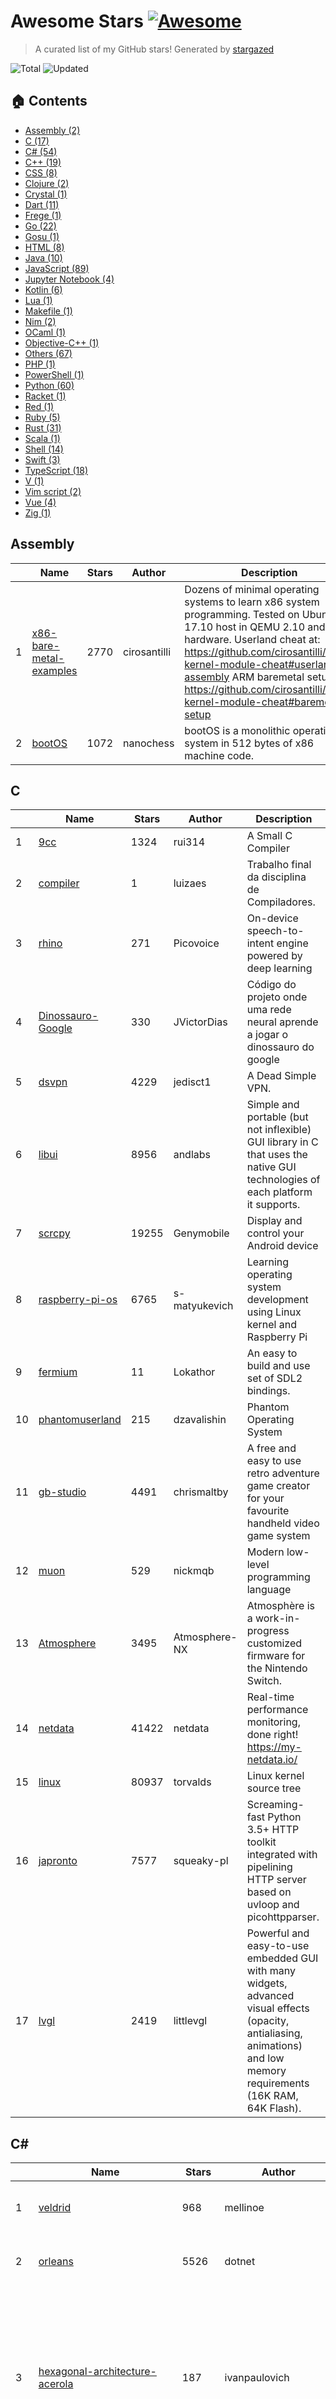 # Awesome Stars [![Awesome](https://cdn.rawgit.com/sindresorhus/awesome/d7305f38d29fed78fa85652e3a63e154dd8e8829/media/badge.svg)](https://github.com/sindresorhus/awesome)

> A curated list of my GitHub stars! Generated by [stargazed](https://github.com/abhijithvijayan/stargazed)

![Total](https://img.shields.io/badge/Total-472-green.svg)
![Updated](https://img.shields.io/badge/Updated-2--9--2019-blue.svg)

## 🏠 Contents
- [Assembly (2)](#assembly)
- [C (17)](#c)
- [C# (54)](#c-1)
- [C++ (19)](#c-2)
- [CSS (8)](#css)
- [Clojure (2)](#clojure)
- [Crystal (1)](#crystal)
- [Dart (11)](#dart)
- [Frege (1)](#frege)
- [Go (22)](#go)
- [Gosu (1)](#gosu)
- [HTML (8)](#html)
- [Java (10)](#java)
- [JavaScript (89)](#javascript)
- [Jupyter&nbsp;Notebook (4)](#jupyter-notebook)
- [Kotlin (6)](#kotlin)
- [Lua (1)](#lua)
- [Makefile (1)](#makefile)
- [Nim (2)](#nim)
- [OCaml (1)](#ocaml)
- [Objective-C++ (1)](#objective-c)
- [Others (67)](#others)
- [PHP (1)](#php)
- [PowerShell (1)](#powershell)
- [Python (60)](#python)
- [Racket (1)](#racket)
- [Red (1)](#red)
- [Ruby (5)](#ruby)
- [Rust (31)](#rust)
- [Scala (1)](#scala)
- [Shell (14)](#shell)
- [Swift (3)](#swift)
- [TypeScript (18)](#typescript)
- [V (1)](#v)
- [Vim&nbsp;script (2)](#vim-script)
- [Vue (4)](#vue)
- [Zig (1)](#zig)

## Assembly
|  | Name 	|  Stars 	| Author  	|  Description 	|
|---	|---	|---	|---	|---	|
| 1 |  [x86-bare-metal-examples](https://github.com/cirosantilli/x86-bare-metal-examples) | 2770 | cirosantilli | Dozens of minimal operating systems to learn x86 system programming. Tested on Ubuntu 17.10 host in QEMU 2.10 and real hardware. Userland cheat at: https://github.com/cirosantilli/linux-kernel-module-cheat#userland-assembly ARM baremetal setup at: https://github.com/cirosantilli/linux-kernel-module-cheat#baremetal-setup |
| 2 |  [bootOS](https://github.com/nanochess/bootOS) | 1072 | nanochess | bootOS is a monolithic operating system in 512 bytes of x86 machine code. |

## C
|  | Name 	|  Stars 	| Author  	|  Description 	|
|---	|---	|---	|---	|---	|
| 1 |  [9cc](https://github.com/rui314/9cc) | 1324 | rui314 | A Small C Compiler |
| 2 |  [compiler](https://github.com/luizaes/compiler) | 1 | luizaes | Trabalho final da disciplina de Compiladores. |
| 3 |  [rhino](https://github.com/Picovoice/rhino) | 271 | Picovoice | On-device speech-to-intent engine powered by deep learning |
| 4 |  [Dinossauro-Google](https://github.com/JVictorDias/Dinossauro-Google) | 330 | JVictorDias | Código do projeto onde uma rede neural aprende a jogar o dinossauro do google |
| 5 |  [dsvpn](https://github.com/jedisct1/dsvpn) | 4229 | jedisct1 | A Dead Simple VPN. |
| 6 |  [libui](https://github.com/andlabs/libui) | 8956 | andlabs | Simple and portable (but not inflexible) GUI library in C that uses the native GUI technologies of each platform it supports. |
| 7 |  [scrcpy](https://github.com/Genymobile/scrcpy) | 19255 | Genymobile | Display and control your Android device |
| 8 |  [raspberry-pi-os](https://github.com/s-matyukevich/raspberry-pi-os) | 6765 | s-matyukevich | Learning operating system development using Linux kernel and Raspberry Pi |
| 9 |  [fermium](https://github.com/Lokathor/fermium) | 11 | Lokathor | An easy to build and use set of SDL2 bindings. |
| 10 |  [phantomuserland](https://github.com/dzavalishin/phantomuserland) | 215 | dzavalishin | Phantom Operating System |
| 11 |  [gb-studio](https://github.com/chrismaltby/gb-studio) | 4491 | chrismaltby | A free and easy to use retro adventure game creator for your favourite handheld video game system |
| 12 |  [muon](https://github.com/nickmqb/muon) | 529 | nickmqb | Modern low-level programming language |
| 13 |  [Atmosphere](https://github.com/Atmosphere-NX/Atmosphere) | 3495 | Atmosphere-NX | Atmosphère is a work-in-progress customized firmware for the Nintendo Switch. |
| 14 |  [netdata](https://github.com/netdata/netdata) | 41422 | netdata | Real-time performance monitoring, done right! https://my-netdata.io/ |
| 15 |  [linux](https://github.com/torvalds/linux) | 80937 | torvalds | Linux kernel source tree |
| 16 |  [japronto](https://github.com/squeaky-pl/japronto) | 7577 | squeaky-pl | Screaming-fast Python 3.5+ HTTP toolkit integrated with pipelining HTTP server based on uvloop and picohttpparser. |
| 17 |  [lvgl](https://github.com/littlevgl/lvgl) | 2419 | littlevgl | Powerful and easy-to-use embedded GUI with many widgets, advanced visual effects (opacity, antialiasing, animations) and low memory requirements (16K RAM, 64K Flash). |

## C#
|  | Name 	|  Stars 	| Author  	|  Description 	|
|---	|---	|---	|---	|---	|
| 1 |  [veldrid](https://github.com/mellinoe/veldrid) | 968 | mellinoe | A low-level, portable graphics library for .NET. |
| 2 |  [orleans](https://github.com/dotnet/orleans) | 5526 | dotnet | Orleans - Distributed Virtual Actor Model |
| 3 |  [hexagonal-architecture-acerola](https://github.com/ivanpaulovich/hexagonal-architecture-acerola) | 187 | ivanpaulovich | An Hexagonal Architecture service template with DDD, CQRS, TDD and SOLID using .NET Core 2.0. All small features are testable and could be mocked. Adapters could be mocked or exchanged. |
| 4 |  [event-sourcing-jambo](https://github.com/ivanpaulovich/event-sourcing-jambo) | 130 | ivanpaulovich | An Hexagonal Architecture with DDD + Aggregates + Event Sourcing using .NET Core, Kafka e MongoDB (Blog Engine) |
| 5 |  [Mimic](https://github.com/molenzwiebel/Mimic) | 212 | molenzwiebel | 📡 League from the safety of your toilet. |
| 6 |  [Netch](https://github.com/NetchX/Netch) | 1438 | NetchX | Game accelerator. Support Socks5, Shadowsocks, ShadowsocksR, V2Ray protocol. UDP NAT FullCone |
| 7 |  [JSIL](https://github.com/sq/JSIL) | 1592 | sq | CIL to Javascript Compiler |
| 8 |  [querybuilder](https://github.com/sqlkata/querybuilder) | 1105 | sqlkata | SQL query builder, written in c#, helps you build complex queries easily, supports SqlServer, MySql, PostgreSql, Oracle, Sqlite and Firebird |
| 9 |  [Chloe](https://github.com/shuxinqin/Chloe) | 1031 | shuxinqin | A lightweight and high-performance Object/Relational Mapping(ORM) library for .NET  --C# |
| 10 |  [YoutubeExplode](https://github.com/Tyrrrz/YoutubeExplode) | 764 | Tyrrrz | The ultimate dirty YouTube library |
| 11 |  [FastExpressionCompiler](https://github.com/dadhi/FastExpressionCompiler) | 404 | dadhi | Fast ExpressionTree compiler to delegate |
| 12 |  [Enums.NET](https://github.com/TylerBrinkley/Enums.NET) | 867 | TylerBrinkley | Enums.NET is a high-performance type-safe .NET enum utility library |
| 13 |  [Dapper.GraphQL](https://github.com/landmarkhw/Dapper.GraphQL) | 176 | landmarkhw | A .NET Core library designed to integrate the Dapper and graphql-dotnet projects with ease-of-use in mind and performance as the primary concern. |
| 14 |  [Playnite](https://github.com/JosefNemec/Playnite) | 1948 | JosefNemec | Open source video game library manager with support for 3rd party libraries like Steam, GOG, Origin, Battle.net and Uplay. Including game emulation support, providing one unified interface for your games. |
| 15 |  [uno](https://github.com/unoplatform/uno) | 1412 | unoplatform | Build Mobile, Desktop and WebAssembly apps with C# and XAML. Today. Open source and professionally supported. |
| 16 |  [roslyn](https://github.com/dotnet/roslyn) | 11941 | dotnet | The Roslyn .NET compiler provides C# and Visual Basic languages with rich code analysis APIs. |
| 17 |  [coreclr](https://github.com/dotnet/coreclr) | 12088 | dotnet | CoreCLR is the runtime for .NET Core. It includes the garbage collector, JIT compiler, primitive data types and low-level classes. |
| 18 |  [osu](https://github.com/ppy/osu) | 3628 | ppy | rhythm is just a *click* away! |
| 19 |  [IdentityServer4](https://github.com/IdentityServer/IdentityServer4) | 5160 | IdentityServer | OpenID Connect and OAuth 2.0 Framework for ASP.NET Core |
| 20 |  [Lean](https://github.com/QuantConnect/Lean) | 2803 | QuantConnect | Lean Algorithmic Trading Engine by QuantConnect (C#, Python, F#) |
| 21 |  [workflow-core](https://github.com/danielgerlag/workflow-core) | 1492 | danielgerlag | Lightweight workflow engine for .NET Standard |
| 22 |  [SteamAchievementManager](https://github.com/gibbed/SteamAchievementManager) | 1180 | gibbed | A manager for game achievements in Steam. |
| 23 |  [react-native-fs](https://github.com/itinance/react-native-fs) | 3206 | itinance | Native filesystem access for react-native |
| 24 |  [microservices-demo](https://github.com/GoogleCloudPlatform/microservices-demo) | 5963 | GoogleCloudPlatform | Sample cloud-native application with 10 microservices showcasing Kubernetes, Istio, gRPC and OpenCensus. |
| 25 |  [RawPrint](https://github.com/frogmorecs/RawPrint) | 86 | frogmorecs | Send files directly to a Windows printer bypassing the printer driver. |
| 26 |  [Eto](https://github.com/picoe/Eto) | 2281 | picoe | Cross platform GUI framework for desktop and mobile applications in .NET |
| 27 |  [grpc-dotnet](https://github.com/grpc/grpc-dotnet) | 1325 | grpc | gRPC for .NET |
| 28 |  [linq2db](https://github.com/linq2db/linq2db) | 1404 | linq2db | Linq to database provider. |
| 29 |  [SharpBgfx](https://github.com/MikePopoloski/SharpBgfx) | 132 | MikePopoloski | C# bindings for the bgfx graphics library |
| 30 |  [todo](https://github.com/ivanpaulovich/todo) | 76 | ivanpaulovich | :white_check_mark: Commad-Line Task management with storage on your GitHub :fire: |
| 31 |  [clean-architecture-manga](https://github.com/ivanpaulovich/clean-architecture-manga) | 613 | ivanpaulovich | Clean Architecture sample with .NET Core 3.0 and C# 8. Use cases as central organising structure, completely testable, decoupled from frameworks |
| 32 |  [ArchiSteamFarm](https://github.com/JustArchiNET/ArchiSteamFarm) | 4451 | JustArchiNET | C# application with primary purpose of idling Steam cards from multiple accounts simultaneously. |
| 33 |  [OptiKey](https://github.com/OptiKey/OptiKey) | 3674 | OptiKey | OptiKey - Full computer control and speech with your eyes |
| 34 |  [C-Sharp](https://github.com/TheAlgorithms/C-Sharp) | 902 | TheAlgorithms | All algorithms implemented in C#. |
| 35 |  [Chromely](https://github.com/chromelyapps/Chromely) | 1665 | chromelyapps | Build HTML Desktop Apps on .NET/.NET Core using native GUI, HTML5, JavaScript, CSS |
| 36 |  [dotnet-new-caju](https://github.com/ivanpaulovich/dotnet-new-caju) | 163 | ivanpaulovich | Learn Clean Architecture with .NET Core 3.0 :fire: |
| 37 |  [clean-code-dotnet](https://github.com/thangchung/clean-code-dotnet) | 1333 | thangchung | :bathtub:  Clean Code concepts and tools adapted for .NET |
| 38 |  [bepuphysics2](https://github.com/bepu/bepuphysics2) | 471 | bepu | Pure C# 3D real time physics simulation library, now with a higher version number. |
| 39 |  [Avalonia](https://github.com/AvaloniaUI/Avalonia) | 7259 | AvaloniaUI | A multi-platform .NET UI framework |
| 40 |  [aspnetboilerplate](https://github.com/aspnetboilerplate/aspnetboilerplate) | 7424 | aspnetboilerplate | ASP.NET Boilerplate - Web Application Framework |
| 41 |  [machinelearning](https://github.com/dotnet/machinelearning) | 6452 | dotnet | ML.NET is an open source and cross-platform machine learning framework for .NET. |
| 42 |  [AspNetCore](https://github.com/aspnet/AspNetCore) | 13952 | aspnet | ASP.NET Core is a cross-platform .NET framework for building modern cloud-based web applications on Windows, Mac, or Linux. |
| 43 |  [MaterialDesignInXamlToolkit](https://github.com/MaterialDesignInXAML/MaterialDesignInXamlToolkit) | 7280 | MaterialDesignInXAML | Google's Material Design in XAML & WPF, for C# & VB.Net. |
| 44 |  [QuickLook](https://github.com/QL-Win/QuickLook) | 4124 | QL-Win | Bring macOS “Quick Look” feature to Windows |
| 45 |  [Dapper](https://github.com/StackExchange/Dapper) | 11384 | StackExchange | Dapper - a simple object mapper for .Net |
| 46 |  [eShopOnContainers](https://github.com/dotnet-architecture/eShopOnContainers) | 11343 | dotnet-architecture | Easy to get started sample reference microservice and container based application. Cross-platform on Linux and Windows Docker Containers, powered by .NET Core 2.2, Docker engine and optionally Azure, Kubernetes or Service Fabric. Supports Visual Studio, VS for Mac and CLI based environments with Docker CLI, dotnet CLI, VS Code or any other code editor. |
| 47 |  [Reddnet](https://github.com/moritz-mm/Reddnet) | 55 | moritz-mm | A mini Reddit written in Asp.Net Core |
| 48 |  [EvilClippy](https://github.com/outflanknl/EvilClippy) | 610 | outflanknl | A cross-platform assistant for creating malicious MS Office documents. Can hide VBA macros, stomp VBA code (via P-Code) and confuse macro analysis tools. Runs on Linux, OSX and Windows. |
| 49 |  [coolstore-microservices](https://github.com/vietnam-devs/coolstore-microservices) | 1030 | vietnam-devs | A Kubernetes-based microservices application on service mesh |
| 50 |  [strans](https://github.com/Inventitech/strans) | 515 | Inventitech | Performs string manipulation tasks by learning from the provided example(s), instead of having to program them out explicitly. |
| 51 |  [FluentTerminal](https://github.com/felixse/FluentTerminal) | 5081 | felixse | A Terminal Emulator based on UWP and web technologies. |
| 52 |  [csharp-design-patterns-for-humans](https://github.com/anupavanm/csharp-design-patterns-for-humans) | 550 | anupavanm | Design Patterns for Humans™ - An ultra-simplified explanation - C# Examples |
| 53 |  [Electron.NET](https://github.com/ElectronNET/Electron.NET) | 3739 | ElectronNET | Build cross platform desktop apps with ASP.NET Core. |
| 54 |  [awesome-dotnet-core](https://github.com/thangchung/awesome-dotnet-core) | 10092 | thangchung | :honeybee: A collection of awesome .NET core libraries, tools, frameworks and software |

## C++
|  | Name 	|  Stars 	| Author  	|  Description 	|
|---	|---	|---	|---	|---	|
| 1 |  [Osiris](https://github.com/danielkrupinski/Osiris) | 358 | danielkrupinski | Free open-source training software / cheat for Counter-Strike: Global Offensive, written in modern C++. GUI powered by imgui. |
| 2 |  [d9vk](https://github.com/Joshua-Ashton/d9vk) | 706 | Joshua-Ashton | A d3d9 to vk layer based off DXVK's codebase. |
| 3 |  [dxvk](https://github.com/doitsujin/dxvk) | 4115 | doitsujin | Vulkan-based D3D11 and D3D10 implementation for Linux / Wine |
| 4 |  [grpc-web](https://github.com/grpc/grpc-web) | 3288 | grpc | gRPC for Web Clients |
| 5 |  [nodegui](https://github.com/nodegui/nodegui) | 3081 | nodegui | A library for building cross-platform native desktop applications with JavaScript and CSS like styling 🚀.  For React NodeGUI, visit: https://github.com/nodegui/react-nodegui ⚛️ |
| 6 |  [PacVim](https://github.com/jmoon018/PacVim) | 2362 | jmoon018 |  |
| 7 |  [react-native-windows](https://github.com/microsoft/react-native-windows) | 9957 | microsoft | A framework for building native Windows apps with React. |
| 8 |  [3d-game-shaders-for-beginners](https://github.com/lettier/3d-game-shaders-for-beginners) | 5063 | lettier | 🎮 A step-by-step guide on how to implement SSAO, depth of field, lighting, normal mapping, and more for your 3D game. |
| 9 |  [electron](https://github.com/electron/electron) | 77307 | electron | :electron: Build cross-platform desktop apps with JavaScript, HTML, and CSS |
| 10 |  [bgfx](https://github.com/bkaradzic/bgfx) | 6762 | bkaradzic | Cross-platform, graphics API agnostic, &#34;Bring Your Own Engine/Framework&#34; style rendering library. |
| 11 |  [terminal](https://github.com/microsoft/terminal) | 52656 | microsoft | The new Windows Terminal, and the original Windows console host -- all in the same place! |
| 12 |  [devilution](https://github.com/diasurgical/devilution) | 7540 | diasurgical | Diablo devolved - magic behind the 1996 computer game |
| 13 |  [imgui](https://github.com/ocornut/imgui) | 16986 | ocornut | Dear ImGui: Bloat-free Immediate Mode Graphical User interface for C++ with minimal dependencies |
| 14 |  [uWebSockets.js](https://github.com/uNetworking/uWebSockets.js) | 2210 | uNetworking | μWebSockets for TypeScript & JavaScript backends |
| 15 |  [godot](https://github.com/godotengine/godot) | 24718 | godotengine | Godot Engine – Multi-platform 2D and 3D game engine |
| 16 |  [nw.js](https://github.com/nwjs/nw.js) | 35884 | nwjs | Call all Node.js modules directly from DOM/WebWorker and enable a new way of writing applications with all Web technologies. |
| 17 |  [tinyrenderer](https://github.com/ssloy/tinyrenderer) | 7447 | ssloy | A brief computer graphics / rendering course |
| 18 |  [tinyraycaster](https://github.com/ssloy/tinyraycaster) | 1072 | ssloy | 486 lines of C++: old-school FPS in a weekend |
| 19 |  [simdjson](https://github.com/lemire/simdjson) | 7462 | lemire | Parsing gigabytes of JSON per second |

## CSS
|  | Name 	|  Stars 	| Author  	|  Description 	|
|---	|---	|---	|---	|---	|
| 1 |  [RemixIcon](https://github.com/Remix-Design/RemixIcon) | 1604 | Remix-Design | Open source neutral style icon system |
| 2 |  [css](https://github.com/primer/css) | 8608 | primer | The CSS design system that powers GitHub |
| 3 |  [chalk](https://github.com/nielsenramon/chalk) | 766 | nielsenramon | Chalk is a high quality, completely customizable, performant and 100% free Jekyll blog theme. |
| 4 |  [nulis](https://github.com/raymestalez/nulis) | 701 | raymestalez | Tree editor for writers |
| 5 |  [bulma](https://github.com/jgthms/bulma) | 36796 | jgthms | Modern CSS framework based on Flexbox |
| 6 |  [water.css](https://github.com/kognise/water.css) | 4177 | kognise | A just-add-css collection of styles to make simple websites just a little nicer |
| 7 |  [web-presentation](https://github.com/deepidea/web-presentation) | 100 | deepidea | Jekyll theme template to create web presentation |
| 8 |  [raster](https://github.com/rsms/raster) | 452 | rsms | Raster — simple CSS grid system |

## Clojure
|  | Name 	|  Stars 	| Author  	|  Description 	|
|---	|---	|---	|---	|---	|
| 1 |  [metabase](https://github.com/metabase/metabase) | 17003 | metabase | The simplest, fastest way to get business intelligence and analytics  to everyone in your company :yum: |
| 2 |  [jepsen](https://github.com/jepsen-io/jepsen) | 4144 | jepsen-io | A framework for distributed systems verification, with fault injection |

## Crystal
|  | Name 	|  Stars 	| Author  	|  Description 	|
|---	|---	|---	|---	|---	|
| 1 |  [invidious](https://github.com/omarroth/invidious) | 1329 | omarroth | Invidious is an alternative front-end to YouTube |

## Dart
|  | Name 	|  Stars 	| Author  	|  Description 	|
|---	|---	|---	|---	|---	|
| 1 |  [complete_flutter_ecommerce](https://github.com/Santos-Enoque/complete_flutter_ecommerce) | 204 | Santos-Enoque | This repo will contain the backend code and the Ui of the flutter ecommerce app |
| 2 |  [dynamic_widget](https://github.com/dengyin2000/dynamic_widget) | 263 | dengyin2000 | A Backend-Driven UI toolkit, build your dynamic UI with json, and the json format is very similar with flutter widget code. |
| 3 |  [Best-Flutter-UI-Templates](https://github.com/mitesh77/Best-Flutter-UI-Templates) | 2526 | mitesh77 | completely free for everyone. Its build-in Flutter Dart. |
| 4 |  [hive](https://github.com/hivedb/hive) | 491 | hivedb | Lightweight and blazing fast key-value database written in pure Dart. |
| 5 |  [flutter_web](https://github.com/flutter/flutter_web) | 4477 | flutter | Bring your Flutter code to web browsers |
| 6 |  [flutter_platform_widgets](https://github.com/aqwert/flutter_platform_widgets) | 454 | aqwert | Target the specific design of Material for Android and Cupertino for iOS widgets through a common set of Platform aware widgets |
| 7 |  [grpc-dart](https://github.com/grpc/grpc-dart) | 266 | grpc | The Dart language implementation of gRPC. |
| 8 |  [bloc](https://github.com/felangel/bloc) | 2637 | felangel | A predictable state management library that helps implement the BLoC design pattern |
| 9 |  [flutter](https://github.com/flutter/flutter) | 76268 | flutter | Flutter makes it easy and fast to build beautiful mobile apps. |
| 10 |  [flutter-developers](https://github.com/lukepighetti/flutter-developers) | 104 | lukepighetti | A showcase app for Flutter Developers |
| 11 |  [awesome-flutter](https://github.com/Solido/awesome-flutter) | 22240 | Solido | An awesome list that curates the best Flutter libraries, tools, tutorials, articles and more. |

## Frege
|  | Name 	|  Stars 	| Author  	|  Description 	|
|---	|---	|---	|---	|---	|
| 1 |  [frege](https://github.com/Frege/frege) | 3251 | Frege | Frege is a Haskell for the JVM. It brings purely functional programing to the Java platform. |

## Go
|  | Name 	|  Stars 	| Author  	|  Description 	|
|---	|---	|---	|---	|---	|
| 1 |  [watermill](https://github.com/ThreeDotsLabs/watermill) | 1268 | ThreeDotsLabs | Building event-driven applications easy way in Go. |
| 2 |  [go-patterns](https://github.com/tmrts/go-patterns) | 11026 | tmrts | Curated list of Go design patterns, recipes and idioms |
| 3 |  [kuma](https://github.com/Kong/kuma) | 858 | Kong | 🐻 The Universal Service Mesh |
| 4 |  [act](https://github.com/nektos/act) | 2429 | nektos | Run your GitHub Actions locally |
| 5 |  [octant](https://github.com/vmware-tanzu/octant) | 2740 | vmware-tanzu | A web-based, highly extensible platform for developers to better understand the complexity of Kubernetes clusters. |
| 6 |  [rook](https://github.com/rook/rook) | 6132 | rook | Storage Orchestration for Kubernetes |
| 7 |  [sqlc](https://github.com/kyleconroy/sqlc) | 92 | kyleconroy | Generate type safe Go from SQL |
| 8 |  [awesome-go](https://github.com/avelino/awesome-go) | 48293 | avelino | A curated list of awesome Go frameworks, libraries and software |
| 9 |  [vault](https://github.com/hashicorp/vault) | 14078 | hashicorp | A tool for secrets management, encryption as a service, and privileged access management |
| 10 |  [go-ethereum](https://github.com/ethereum/go-ethereum) | 24342 | ethereum | Official Go implementation of the Ethereum protocol |
| 11 |  [go-whatsapp](https://github.com/Rhymen/go-whatsapp) | 435 | Rhymen | WhatsApp Web API |
| 12 |  [nano](https://github.com/lonng/nano) | 1055 | lonng | Lightweight, facility, high performance golang based game server framework |
| 13 |  [xuperunion](https://github.com/xuperchain/xuperunion) | 826 | xuperchain | A highly flexible blockchain architecture with great transaction performance. |
| 14 |  [termdash](https://github.com/mum4k/termdash) | 841 | mum4k | Terminal based dashboard. |
| 15 |  [chezmoi](https://github.com/twpayne/chezmoi) | 1864 | twpayne | Manage your dotfiles across multiple machines, securely. |
| 16 |  [termshark](https://github.com/gcla/termshark) | 4620 | gcla | A terminal UI for tshark, inspired by Wireshark |
| 17 |  [gfile](https://github.com/Antonito/gfile) | 509 | Antonito | Direct file transfer over WebRTC |
| 18 |  [k9s](https://github.com/derailed/k9s) | 3169 | derailed | 🐶 Kubernetes CLI To Manage Your Clusters In Style! |
| 19 |  [gin](https://github.com/gin-gonic/gin) | 31781 | gin-gonic | Gin is a HTTP web framework written in Go (Golang). It features a Martini-like API with much better performance -- up to 40 times faster. If you need smashing performance, get yourself some Gin. |
| 20 |  [fyne](https://github.com/fyne-io/fyne) | 6638 | fyne-io | Cross platform GUI in Go based on Material Design |
| 21 |  [music-theory](https://github.com/go-music-theory/music-theory) | 259 | go-music-theory | Go models of Note, Scale, Chord and Key |
| 22 |  [fasthttp](https://github.com/valyala/fasthttp) | 10090 | valyala | Fast HTTP package for Go. Tuned for high performance. Zero memory allocations in hot paths. Up to 10x faster than net/http |

## Gosu
|  | Name 	|  Stars 	| Author  	|  Description 	|
|---	|---	|---	|---	|---	|
| 1 |  [gosu-lang](https://github.com/gosu-lang/gosu-lang) | 306 | gosu-lang | The Gosu programming language |

## HTML
|  | Name 	|  Stars 	| Author  	|  Description 	|
|---	|---	|---	|---	|---	|
| 1 |  [css](https://github.com/hakimel/css) | 3736 | hakimel | Assorted CSS and UI experiments. |
| 2 |  [MatBlazor](https://github.com/SamProf/MatBlazor) | 635 | SamProf | Material Design components for Blazor and Razor Components |
| 3 |  [examples](https://github.com/riot/examples) | 334 | riot | Demos and examples for Riot and submodules |
| 4 |  [front-end-handbook-2019](https://github.com/FrontendMasters/front-end-handbook-2019) | 2771 | FrontendMasters | [Book] 2019 edition of our front-end development handbook |
| 5 |  [django-DefectDojo](https://github.com/DefectDojo/django-DefectDojo) | 983 | DefectDojo | DefectDojo is an open-source application vulnerability correlation and security orchestration tool. |
| 6 |  [indeterminate-music](https://github.com/schollz/indeterminate-music) | 12 | schollz | A framework for creating indeterminate music (in development) :musical_note: |
| 7 |  [free-for-dev](https://github.com/ripienaar/free-for-dev) | 24138 | ripienaar | A list of SaaS, PaaS and IaaS offerings that have free tiers of interest to devops and infradev |
| 8 |  [personal-website](https://github.com/github/personal-website) | 5353 | github | Code that'll help you kickstart a personal website that showcases your work as a software developer. |

## Java
|  | Name 	|  Stars 	| Author  	|  Description 	|
|---	|---	|---	|---	|---	|
| 1 |  [bootique](https://github.com/bootique/bootique) | 1199 | bootique | Bootique is a minimally opinionated platform for modern runnable Java apps. |
| 2 |  [actframework](https://github.com/actframework/actframework) | 588 | actframework | An easy to use Java MVC server stack |
| 3 |  [CleanCodeCaseStudy](https://github.com/cleancoders/CleanCodeCaseStudy) | 348 | cleancoders | Clean Code Case Study |
| 4 |  [clean-architecture-example](https://github.com/carlphilipp/clean-architecture-example) | 162 | carlphilipp | An example to create a clean architecture with Java 11 |
| 5 |  [Anime4K](https://github.com/bloc97/Anime4K) | 3792 | bloc97 | A High-Quality Real Time Upscaler for Anime Video |
| 6 |  [poli](https://github.com/shzlw/poli) | 1439 | shzlw | An easy-to-use BI server built for SQL lovers. Power data analysis in SQL and gain faster business insights. |
| 7 |  [android-developer-roadmap](https://github.com/MindorksOpenSource/android-developer-roadmap) | 748 | MindorksOpenSource | Android Developer Roadmap - A complete roadmap to learn Android App Development |
| 8 |  [AndroidGameBoyEmulator](https://github.com/pedrovgs/AndroidGameBoyEmulator) | 210 | pedrovgs | Android Game Boy Emulator written in Java |
| 9 |  [buck](https://github.com/facebook/buck) | 6989 | facebook | A fast build system that encourages the creation of small, reusable modules over a variety of platforms and languages. |
| 10 |  [ghidra](https://github.com/NationalSecurityAgency/ghidra) | 17622 | NationalSecurityAgency | Ghidra is a software reverse engineering (SRE) framework |

## JavaScript
|  | Name 	|  Stars 	| Author  	|  Description 	|
|---	|---	|---	|---	|---	|
| 1 |  [sdk](https://github.com/microlinkhq/sdk) | 354 | microlinkhq | Turn any URL into a beautiful link preview. |
| 2 |  [tabler](https://github.com/tabler/tabler) | 19417 | tabler | Tabler is free and open-source HTML Dashboard UI Kit built on Bootstrap |
| 3 |  [svelte](https://github.com/sveltejs/svelte) | 24081 | sveltejs | Cybernetically enhanced web apps |
| 4 |  [iptv](https://github.com/iptv-org/iptv) | 1992 | iptv-org | Collection of 8000+ publicly available IPTV channels from all over the world |
| 5 |  [xo](https://github.com/xojs/xo) | 4756 | xojs | ❤️ JavaScript linter with great defaults |
| 6 |  [carbon](https://github.com/carbon-design-system/carbon) | 2037 | carbon-design-system | A design system built by IBM |
| 7 |  [stargazed](https://github.com/abhijithvijayan/stargazed) | 156 | abhijithvijayan | Creating your own Awesome List of GitHub stars! |
| 8 |  [atom-quest](https://github.com/y4my4my4m/atom-quest) | 3 | y4my4my4m | Task based RPG system for developers. |
| 9 |  [Donsol](https://github.com/hundredrabbits/Donsol) | 65 | hundredrabbits | Card Game |
| 10 |  [vue-filepond](https://github.com/pqina/vue-filepond) | 846 | pqina | 🔌 A handy FilePond adapter component for Vue |
| 11 |  [jsonbox](https://github.com/vasanthv/jsonbox) | 1795 | vasanthv | A Free HTTP based JSON storage. |
| 12 |  [hiring-without-whiteboards](https://github.com/poteto/hiring-without-whiteboards) | 13648 | poteto | ⭐️  Companies that don't have a broken hiring process |
| 13 |  [readme-md-generator](https://github.com/kefranabg/readme-md-generator) | 6067 | kefranabg | 📄 CLI that generates beautiful README.md files |
| 14 |  [clean-code-javascript](https://github.com/ryanmcdermott/clean-code-javascript) | 25928 | ryanmcdermott | :bathtub: Clean Code concepts adapted for JavaScript |
| 15 |  [puppeteer-recorder](https://github.com/checkly/puppeteer-recorder) | 6162 | checkly | Puppeteer recorder is a Chrome extension that records your browser interactions and generates a  Puppeteer script. |
| 16 |  [react-admin](https://github.com/marmelab/react-admin) | 9706 | marmelab | A frontend Framework for building admin applications running in the browser on top of REST/GraphQL APIs, using ES6, React and Material Design |
| 17 |  [TypeScript-Vue-Starter](https://github.com/microsoft/TypeScript-Vue-Starter) | 3714 | microsoft | A starter template for TypeScript and Vue with a detailed README describing how to use the two together. |
| 18 |  [react-spring](https://github.com/react-spring/react-spring) | 14532 | react-spring | ✌️ A spring physics based React animation library |
| 19 |  [onenote](https://github.com/patrikx3/onenote) | 789 | patrikx3 | 📚 Linux Electron Onenote - A Linux compatible version of OneNote |
| 20 |  [joint](https://github.com/clientIO/joint) | 2967 | clientIO | JavaScript diagramming library |
| 21 |  [leite](https://github.com/idwall/leite) | 149 | idwall | Gerador de dados brasileiros aleatórios 🇧🇷 |
| 22 |  [musicTweet](https://github.com/jaredallard/musicTweet) | 4 | jaredallard | Set your Twitter username to your current playing on Spotify. Also has a web page. |
| 23 |  [outline](https://github.com/outline/outline) | 5880 | outline | The fastest wiki and knowledge base for growing teams. Beautiful, feature rich, markdown compatible and open source. |
| 24 |  [vector](https://github.com/Netflix/vector) | 3245 | Netflix | Vector is an on-host performance monitoring framework which exposes hand picked high resolution metrics to every engineer’s browser. |
| 25 |  [reactide](https://github.com/reactide/reactide) | 9686 | reactide | Reactide is the first dedicated IDE for React web application development. |
| 26 |  [proton-native](https://github.com/kusti8/proton-native) | 9320 | kusti8 | A React environment for cross platform native desktop apps |
| 27 |  [mc.js](https://github.com/ian13456/mc.js) | 2734 | ian13456 | Open source Minecraft clone built with ThreeJS, ReactJS, GraphQL, and NodeJS. |
| 28 |  [chrome-extension-catolicasc](https://github.com/murillo94/chrome-extension-catolicasc) | 5 | murillo94 | Uma extensão que centraliza as principais informações do aluno na Univ. Católica de Santa Catarina - Joinville |
| 29 |  [atomize](https://github.com/proksh/atomize) | 548 | proksh | Design System for developers build on styled-components & React JS. |
| 30 |  [pixi.js](https://github.com/pixijs/pixi.js) | 27273 | pixijs | The HTML5 Creation Engine: Create beautiful digital content with the fastest, most flexible 2D WebGL renderer. |
| 31 |  [react-testing-library](https://github.com/testing-library/react-testing-library) | 9085 | testing-library | 🐐 Simple and complete React DOM testing utilities that encourage good testing practices. |
| 32 |  [fullPage.js](https://github.com/alvarotrigo/fullPage.js) | 28271 | alvarotrigo | fullPage plugin by Alvaro Trigo. Create full screen pages fast and simple |
| 33 |  [taskbook](https://github.com/klaussinani/taskbook) | 7132 | klaussinani | Tasks, boards & notes for the command-line habitat |
| 34 |  [material-shell](https://github.com/PapyElGringo/material-shell) | 966 | PapyElGringo | New shell for Gnome following the Material-design guidelines. Proposing a performant and simple opinionated mouse / keyboard workflow to increase daily productivity and comfort |
| 35 |  [mtg-sdk-javascript](https://github.com/MagicTheGathering/mtg-sdk-javascript) | 146 | MagicTheGathering | Magic: The Gathering SDK - Javascript |
| 36 |  [react-material-admin](https://github.com/flatlogic/react-material-admin) | 365 | flatlogic | ☄️React Material Admin is a React template built with Material-UI |
| 37 |  [realworld](https://github.com/gothinkster/realworld) | 32224 | gothinkster | &#34;The mother of all demo apps&#34; — Exemplary fullstack Medium.com clone powered by React, Angular, Node, Django, and many more 🏅 |
| 38 |  [bolt](https://github.com/boltpkg/bolt) | 1456 | boltpkg | ⚡️ Super-powered JavaScript project management |
| 39 |  [odoo](https://github.com/odoo/odoo) | 15168 | odoo | Odoo. Open Source Apps To Grow Your Business. |
| 40 |  [ws](https://github.com/websockets/ws) | 12371 | websockets | Simple to use, blazing fast and thoroughly tested WebSocket client and server for Node.js |
| 41 |  [hexo](https://github.com/hexojs/hexo) | 28142 | hexojs | A fast, simple & powerful blog framework, powered by Node.js. |
| 42 |  [axios](https://github.com/axios/axios) | 65091 | axios | Promise based HTTP client for the browser and node.js |
| 43 |  [freeCodeCamp](https://github.com/freeCodeCamp/freeCodeCamp) | 305263 | freeCodeCamp | The https://www.freeCodeCamp.org open source codebase and curriculum. Learn to code for free together with millions of people. |
| 44 |  [create-react-library](https://github.com/transitive-bullshit/create-react-library) | 2828 | transitive-bullshit | ⚡CLI for easily creating reusable react libraries. |
| 45 |  [engine](https://github.com/playcanvas/engine) | 4830 | playcanvas | Fast and lightweight WebGL game engine |
| 46 |  [react-material-dashboard](https://github.com/devias-io/react-material-dashboard) | 1325 | devias-io | React Dashboard made with Material UI’s components, React and of course create-react-app to boost your app development process! |
| 47 |  [pastel](https://github.com/vadimdemedes/pastel) | 1114 | vadimdemedes | 🎨 Framework for effortlessly building Ink apps |
| 48 |  [nodebestpractices](https://github.com/goldbergyoni/nodebestpractices) | 33892 | goldbergyoni | :white_check_mark: The largest Node.js best practices list (September 2019) |
| 49 |  [nuxt.js](https://github.com/nuxt/nuxt.js) | 22523 | nuxt | The Vue.js Framework |
| 50 |  [react-worker-dom](https://github.com/web-perf/react-worker-dom) | 792 | web-perf | Experiments to see the advantages of using Web Workers to Render React Virtual DOM |
| 51 |  [joi](https://github.com/hapijs/joi) | 13356 | hapijs | :office: The most powerful data validation library for JS |
| 52 |  [zombie](https://github.com/assaf/zombie) | 5307 | assaf | Insanely fast, full-stack, headless browser testing using node.js |
| 53 |  [resume.github.com](https://github.com/resume/resume.github.com) | 42187 | resume | Resumes generated using the GitHub informations |
| 54 |  [vue](https://github.com/vuejs/vue) | 149047 | vuejs | 🖖 Vue.js is a progressive, incrementally-adoptable JavaScript framework for building UI on the web. |
| 55 |  [hacker-scripts](https://github.com/NARKOZ/hacker-scripts) | 36246 | NARKOZ | Based on a true story |
| 56 |  [material-ui](https://github.com/mui-org/material-ui) | 51016 | mui-org | React components for faster and easier web development. Build your own design system, or start with Material Design. |
| 57 |  [ElGrapho](https://github.com/ericdrowell/ElGrapho) | 938 | ericdrowell |  |
| 58 |  [You-Dont-Need-jQuery](https://github.com/nefe/You-Dont-Need-jQuery) | 18620 | nefe | Examples of how to do query, style, dom, ajax, event etc like jQuery with plain javascript. |
| 59 |  [react-kanban](https://github.com/markusenglund/react-kanban) | 1385 | markusenglund | A Trello-like application built with React and Redux. Take a look at the live website: |
| 60 |  [BizCharts](https://github.com/alibaba/BizCharts) | 4486 | alibaba | Powerful data visualization library based on G2 and React. |
| 61 |  [pollyjs](https://github.com/Netflix/pollyjs) | 8077 | Netflix | Record, Replay, and Stub HTTP Interactions. |
| 62 |  [now-builders](https://github.com/zeit/now-builders) | 478 | zeit | Official Now Builders created by the ZEIT team |
| 63 |  [winXP](https://github.com/ShizukuIchi/winXP) | 3168 | ShizukuIchi | 🏁 Web based Windows XP desktop recreation. |
| 64 |  [awesome-vscode](https://github.com/viatsko/awesome-vscode) | 15789 | viatsko | 🎨 A curated list of delightful VS Code packages and resources. |
| 65 |  [coinflict-of-interest](https://github.com/lukechilds/coinflict-of-interest) | 130 | lukechilds | Browser extension to show user biases on Crypto Twitter. |
| 66 |  [send](https://github.com/mozilla/send) | 8349 | mozilla | Simple, private file sharing from the makers of Firefox |
| 67 |  [three.js](https://github.com/mrdoob/three.js) | 55050 | mrdoob | JavaScript 3D library. |
| 68 |  [Tone.js](https://github.com/Tonejs/Tone.js) | 8784 | Tonejs | A Web Audio framework for making interactive music in the browser. |
| 69 |  [recharts](https://github.com/recharts/recharts) | 12470 | recharts | Redefined chart library built with React and D3 |
| 70 |  [laxxx](https://github.com/alexfoxy/laxxx) | 6275 | alexfoxy | Simple & light weight (3kb minified & zipped) vanilla javascript plugin to create smooth & beautiful animations when you scrolllll! Harness the power of the most intuitive interaction and make your websites come alive! |
| 71 |  [synth](https://github.com/joshontheweb/synth) | 106 | joshontheweb | a webaudio synthesizer |
| 72 |  [hyper](https://github.com/zeit/hyper) | 31082 | zeit | A terminal built on web technologies |
| 73 |  [now-examples](https://github.com/zeit/now-examples) | 1778 | zeit | Examples of ZEIT Now projects you can deploy yourself |
| 74 |  [many-keys-map](https://github.com/fregante/many-keys-map) | 66 | fregante | A Map subclass with support for multiple keys for one entry. |
| 75 |  [speed-test](https://github.com/sindresorhus/speed-test) | 3218 | sindresorhus | Test your internet connection speed and ping using speedtest.net from the CLI |
| 76 |  [workerize-loader](https://github.com/developit/workerize-loader) | 1348 | developit | 🏗️ Automatically move a module into a Web Worker (Webpack loader) |
| 77 |  [git-history](https://github.com/pomber/git-history) | 10963 | pomber | Quickly browse the history of a file from any git repository |
| 78 |  [linaria](https://github.com/callstack/linaria) | 4326 | callstack | Zero-runtime CSS in JS library |
| 79 |  [zero](https://github.com/remoteinterview/zero) | 5213 | remoteinterview | Zero is a web server to simplify web development. |
| 80 |  [flexsearch](https://github.com/nextapps-de/flexsearch) | 5228 | nextapps-de | Next-Generation full text search library for Browser and Node.js |
| 81 |  [frontend](https://github.com/catolicasc-social/frontend) | 6 | catolicasc-social | Restaurante Popular Frontend |
| 82 |  [api](https://github.com/catolicasc-social/api) | 2 | catolicasc-social | Restaurante Popular Api |
| 83 |  [x-spreadsheet](https://github.com/myliang/x-spreadsheet) | 6786 | myliang | A web-based JavaScript（canvas） spreadsheet |
| 84 |  [Awesome-Design-Tools](https://github.com/LisaDziuba/Awesome-Design-Tools) | 16856 | LisaDziuba | The best design tools for everything 👉 |
| 85 |  [leon](https://github.com/leon-ai/leon) | 5909 | leon-ai | 🧠 Leon is your open-source personal assistant. |
| 86 |  [Front-End-Checklist](https://github.com/thedaviddias/Front-End-Checklist) | 36414 | thedaviddias | 🗂 The perfect Front-End Checklist for modern websites and meticulous developers |
| 87 |  [awesome-selfhosted](https://github.com/Kickball/awesome-selfhosted) | 36053 | Kickball | This is a list of Free Software network services and web applications which can be hosted locally. Selfhosting is the process of locally hosting and managing applications instead of renting from SaaS providers. |
| 88 |  [d3](https://github.com/d3/d3) | 87738 | d3 | Bring data to life with SVG, Canvas and HTML. :bar_chart::chart_with_upwards_trend::tada: |
| 89 |  [cleave.js](https://github.com/nosir/cleave.js) | 14855 | nosir | Format input text content when you are typing... |

## Jupyter Notebook
|  | Name 	|  Stars 	| Author  	|  Description 	|
|---	|---	|---	|---	|---	|
| 1 |  [gendered-pronoun-resolution](https://github.com/boliu61/gendered-pronoun-resolution) | 19 | boliu61 | 7th place solution to the Gendered Pronoun Resolution competition https://www.kaggle.com/c/gendered-pronoun-resolution/overview |
| 2 |  [scipy-japan-2019](https://github.com/jni/scipy-japan-2019) | 14 | jni | NumPy tutorial given at SciPy Japan 2019 |
| 3 |  [awesome-python-applications](https://github.com/mahmoud/awesome-python-applications) | 9181 | mahmoud | 💿 Free software that works great, and also happens to be open-source Python. |
| 4 |  [Python](https://github.com/TheAlgorithms/Python) | 58139 | TheAlgorithms | All Algorithms implemented in Python |

## Kotlin
|  | Name 	|  Stars 	| Author  	|  Description 	|
|---	|---	|---	|---	|---	|
| 1 |  [coil](https://github.com/coil-kt/coil) | 2099 | coil-kt | Image loading for Android backed by Kotlin Coroutines. |
| 2 |  [android-showcase](https://github.com/igorwojda/android-showcase) | 1706 | igorwojda | 💎Android application following best practices:  Kotlin, coroutines, Clean Architecture, feature modules, tests, MVVM, static analysis... |
| 3 |  [clean-architecture-example](https://github.com/aantoniadis/clean-architecture-example) | 30 | aantoniadis | A simple clean architecture example in Kotlin and Spring Boot 2.0 |
| 4 |  [awesome-kotlin](https://github.com/KotlinBy/awesome-kotlin) | 7791 | KotlinBy | A curated list of awesome Kotlin related stuff Inspired by awesome-java. |
| 5 |  [dojos](https://github.com/magrathealabs/dojos) | 3 | magrathealabs | Códigos dos nossos Dojos |
| 6 |  [kotlin_api_clean_architecture](https://github.com/lucasmacielc/kotlin_api_clean_architecture) | 3 | lucasmacielc |  |

## Lua
|  | Name 	|  Stars 	| Author  	|  Description 	|
|---	|---	|---	|---	|---	|
| 1 |  [z.lua](https://github.com/skywind3000/z.lua) | 1219 | skywind3000 | A new cd command that helps you navigate faster by learning your habits :zap: |

## Makefile
|  | Name 	|  Stars 	| Author  	|  Description 	|
|---	|---	|---	|---	|---	|
| 1 |  [awesome-kubernetes](https://github.com/ramitsurana/awesome-kubernetes) | 7097 | ramitsurana | A curated list for awesome kubernetes sources :ship::tada: |

## Nim
|  | Name 	|  Stars 	| Author  	|  Description 	|
|---	|---	|---	|---	|---	|
| 1 |  [Nim](https://github.com/nim-lang/Nim) | 8069 | nim-lang | Nim is a compiled, garbage-collected systems programming language with a design that focuses on efficiency, expressiveness, and elegance (in that order of priority). |
| 2 |  [frag](https://github.com/fragworks/frag) | 199 | fragworks | A cross-platform 2D|3D game framework for the Nim programming language |

## OCaml
|  | Name 	|  Stars 	| Author  	|  Description 	|
|---	|---	|---	|---	|---	|
| 1 |  [revery](https://github.com/revery-ui/revery) | 5235 | revery-ui | :zap: Native, high-performance, cross-platform desktop apps - built with Reason! |

## Objective-C++
|  | Name 	|  Stars 	| Author  	|  Description 	|
|---	|---	|---	|---	|---	|
| 1 |  [MoltenVK](https://github.com/KhronosGroup/MoltenVK) | 2074 | KhronosGroup | MoltenVK is an implementation of the high-performance, industry-standard Vulkan graphics and compute API, that runs on Apple's Metal graphics framework, bringing Vulkan to iOS and macOS. |

## Others
|  | Name 	|  Stars 	| Author  	|  Description 	|
|---	|---	|---	|---	|---	|
| 1 |  [awesome-for-beginners](https://github.com/MunGell/awesome-for-beginners) | 13110 | MunGell | A list of awesome beginners-friendly projects. |
| 2 |  [TaiChi](https://github.com/taichi-framework/TaiChi) | 2218 | taichi-framework | A framework to use Xposed module with or without Root/Unlock bootloader, supportting Android 5.0 ~ 10.0 |
| 3 |  [how-to-exit-vim](https://github.com/hakluke/how-to-exit-vim) | 550 | hakluke | Below are some simple methods for exiting vim. |
| 4 |  [API-Security-Checklist](https://github.com/shieldfy/API-Security-Checklist) | 13718 | shieldfy | Checklist of the most important security countermeasures when designing, testing, and releasing your API |
| 5 |  [awesome-design](https://github.com/gztchan/awesome-design) | 11285 | gztchan | 🌟Curated design resources |
| 6 |  [css-protips](https://github.com/AllThingsSmitty/css-protips) | 13957 | AllThingsSmitty | A collection of tips to help take your CSS skills pro |
| 7 |  [awesome-dotnet](https://github.com/quozd/awesome-dotnet) | 10108 | quozd | A collection of awesome .NET libraries, tools, frameworks and software |
| 8 |  [Fantastic-Front-End-Toolbox](https://github.com/jamesctucker/Fantastic-Front-End-Toolbox) | 499 | jamesctucker | A catalogue of front-end tools, technologies, and resources for developers. |
| 9 |  [awesome-telegram](https://github.com/ebertti/awesome-telegram) | 327 | ebertti | Collection great groups, channels, bots and libraries for Telegram |
| 10 |  [awesome-quantum-computing](https://github.com/desireevl/awesome-quantum-computing) | 615 | desireevl | A curated list of awesome quantum computing learning and developing resources. |
| 11 |  [remote-jobs-brazil](https://github.com/lerrua/remote-jobs-brazil) | 2413 | lerrua | Lista de empresas com trabalho remoto no Brasil |
| 12 |  [eng-practices](https://github.com/google/eng-practices) | 9399 | google | Google's Engineering Practices documentation |
| 13 |  [computer-science](https://github.com/ossu/computer-science) | 46774 | ossu | :mortar_board: Path to a free self-taught education in Computer Science! |
| 14 |  [free-programming-books](https://github.com/EbookFoundation/free-programming-books) | 129487 | EbookFoundation | :books: Freely available programming books |
| 15 |  [git-flight-rules](https://github.com/k88hudson/git-flight-rules) | 32134 | k88hudson | Flight rules for git |
| 16 |  [You-Dont-Know-JS](https://github.com/getify/You-Dont-Know-JS) | 108972 | getify | A book series on JavaScript. @YDKJS on twitter. |
| 17 |  [HeadlessBrowsers](https://github.com/dhamaniasad/HeadlessBrowsers) | 4679 | dhamaniasad | A list of (almost) all headless web browsers in existence |
| 18 |  [awesome-payments-br](https://github.com/leocavalcante/awesome-payments-br) | 42 | leocavalcante | Awesome list of payment gateways in Brazil |
| 19 |  [awesome-compilers](https://github.com/aalhour/awesome-compilers) | 4420 | aalhour | :sunglasses: Curated list of awesome resources on Compilers, Interpreters and Runtimes |
| 20 |  [awesome-linux](https://github.com/aleksandar-todorovic/awesome-linux) | 1995 | aleksandar-todorovic | :penguin: A list of awesome projects and resources that make Linux even more awesome. :penguin: |
| 21 |  [Clean-Code-Collection-Books](https://github.com/sdcuike/Clean-Code-Collection-Books) | 25 | sdcuike | Clean Code Collection books-写代码的艺术 |
| 22 |  [learn-regex](https://github.com/ziishaned/learn-regex) | 29660 | ziishaned | Learn regex the easy way |
| 23 |  [awesome-production-machine-learning](https://github.com/EthicalML/awesome-production-machine-learning) | 2013 | EthicalML | A curated list of awesome open source libraries to deploy, monitor, version and scale your machine learning |
| 24 |  [android-developer-roadmap](https://github.com/mobile-roadmap/android-developer-roadmap) | 1991 | mobile-roadmap | Android Developer Roadmap 2019 |
| 25 |  [technology_books](https://github.com/arpitjindal97/technology_books) | 3921 | arpitjindal97 | Premium eBook free for Geeks |
| 26 |  [awesome-java](https://github.com/akullpp/awesome-java) | 22465 | akullpp | A curated list of awesome frameworks, libraries and software for the Java programming language. |
| 27 |  [A-to-Z-Resources-for-Students](https://github.com/dipakkr/A-to-Z-Resources-for-Students) | 8941 | dipakkr | ✅  Curated list of resources for college students |
| 28 |  [discount-for-student-dev](https://github.com/AchoArnold/discount-for-student-dev) | 1432 | AchoArnold | This is list of discounts on software (SaaS, PaaS, IaaS, etc.) and other offerings for developers who are students |
| 29 |  [awesome-msr](https://github.com/dspinellis/awesome-msr) | 160 | dspinellis | A curated repository of software engineering repository mining data sets |
| 30 |  [awesome-crypto-papers](https://github.com/pFarb/awesome-crypto-papers) | 721 | pFarb | A curated list of cryptography papers, articles, tutorials and howtos. |
| 31 |  [open-source-cs](https://github.com/ForrestKnight/open-source-cs) | 9556 | ForrestKnight | Video discussing this curriculum: |
| 32 |  [API](https://github.com/HackerNews/API) | 6451 | HackerNews | Documentation and Samples for the Official HN API |
| 33 |  [PlacesToPostYourStartup](https://github.com/mmccaff/PlacesToPostYourStartup) | 3332 | mmccaff | Compiled list of links from &#34;Ask HN: Where can I post my startup to get beta users?&#34; |
| 34 |  [test-your-sysadmin-skills](https://github.com/trimstray/test-your-sysadmin-skills) | 6216 | trimstray | A collection of *nix Sysadmin Test Questions and Answers. Test your knowledge and skills in different fields with these Q/A. |
| 35 |  [awesome-blazor](https://github.com/AdrienTorris/awesome-blazor) | 1569 | AdrienTorris | Resources for Blazor, a .NET web framework using C#/Razor and HTML that runs in the browser with WebAssembly. |
| 36 |  [go-perfbook](https://github.com/dgryski/go-perfbook) | 7930 | dgryski | Thoughts on Go performance optimization |
| 37 |  [fantastic-ios-architecture](https://github.com/onmyway133/fantastic-ios-architecture) | 3506 | onmyway133 | :japanese_castle: Better ways to structure iOS apps |
| 38 |  [commit-messages-guide](https://github.com/RomuloOliveira/commit-messages-guide) | 5718 | RomuloOliveira | A guide to understand the importance of commit messages and how to write them well |
| 39 |  [app-ideas](https://github.com/florinpop17/app-ideas) | 6887 | florinpop17 | A Collection of application ideas which can be used to improve your coding skills. |
| 40 |  [awesome-cross-platform-nodejs](https://github.com/bcoe/awesome-cross-platform-nodejs) | 780 | bcoe | :two_men_holding_hands: A curated list of awesome developer tools for writing cross-platform Node.js code |
| 41 |  [awesome-react](https://github.com/enaqx/awesome-react) | 33615 | enaqx | A collection of awesome things regarding React ecosystem |
| 42 |  [Public-APIs](https://github.com/n0shake/Public-APIs) | 13592 | n0shake | 📚 A public list of APIs from round the web. |
| 43 |  [awesome](https://github.com/sindresorhus/awesome) | 116821 | sindresorhus | 😎 Awesome lists about all kinds of interesting topics |
| 44 |  [awesome-android-ui](https://github.com/wasabeef/awesome-android-ui) | 36117 | wasabeef | A curated list of awesome Android UI/UX libraries |
| 45 |  [the-book-of-secret-knowledge](https://github.com/trimstray/the-book-of-secret-knowledge) | 23285 | trimstray | A collection of inspiring lists, manuals, cheatsheets, blogs, hacks, one-liners, cli/web tools and more. |
| 46 |  [kubernetes-the-easy-way](https://github.com/jamesward/kubernetes-the-easy-way) | 66 | jamesward | Bootstrap Kubernetes the easy way on Google Cloud Platform. No scripts. |
| 47 |  [awesome-security](https://github.com/sbilly/awesome-security) | 4858 | sbilly | A collection of awesome software, libraries, documents, books, resources and cools stuffs about security. |
| 48 |  [awesome-personal-blogs](https://github.com/jkup/awesome-personal-blogs) | 2260 | jkup | A delightful list of personal tech blogs |
| 49 |  [diagramas](https://github.com/catolicasc-social/diagramas) | 2 | catolicasc-social | Restaurante Popular Diagramas |
| 50 |  [kubernetes-the-hard-way](https://github.com/kelseyhightower/kubernetes-the-hard-way) | 17705 | kelseyhightower | Bootstrap Kubernetes the hard way on Google Cloud Platform. No scripts. |
| 51 |  [auditd](https://github.com/Neo23x0/auditd) | 207 | Neo23x0 | Best Practice Auditd Configuration |
| 52 |  [fucking-awesome-python](https://github.com/trananhkma/fucking-awesome-python) | 334 | trananhkma | awesome-python with :octocat: :star: and :fork_and_knife: |
| 53 |  [awesome-css-learning](https://github.com/micromata/awesome-css-learning) | 688 | micromata | A tiny list limited to the best CSS Learning Resources |
| 54 |  [coding-interview-university](https://github.com/jwasham/coding-interview-university) | 90450 | jwasham | A complete computer science study plan to become a software engineer. |
| 55 |  [the-practical-linux-hardening-guide](https://github.com/trimstray/the-practical-linux-hardening-guide) | 7950 | trimstray | This guide details creating a secure Linux production system. OpenSCAP (C2S/CIS, STIG). |
| 56 |  [awesome-design-systems](https://github.com/alexpate/awesome-design-systems) | 9873 | alexpate | 💅🏻 ⚒ A collection of awesome design systems |
| 57 |  [awesome-startup-credits](https://github.com/dakshshah96/awesome-startup-credits) | 1548 | dakshshah96 | ✨ A collection of awesome companies offering free/discounted plans for eligible startups |
| 58 |  [reverse-engineering](https://github.com/wtsxDev/reverse-engineering) | 3991 | wtsxDev | List of awesome reverse engineering resources |
| 59 |  [awesome-cyber-skills](https://github.com/joe-shenouda/awesome-cyber-skills) | 1143 | joe-shenouda | A curated list of hacking environments where you can train your cyber skills legally and safely |
| 60 |  [awesome-web-security](https://github.com/qazbnm456/awesome-web-security) | 2950 | qazbnm456 | 🐶 A curated list of Web Security materials and resources. |
| 61 |  [linux-network-performance-parameters](https://github.com/leandromoreira/linux-network-performance-parameters) | 2523 | leandromoreira | Learn where some of the network sysctl variables fit into the Linux/Kernel network flow |
| 62 |  [awesome-shell](https://github.com/alebcay/awesome-shell) | 17184 | alebcay | A curated list of awesome command-line frameworks, toolkits, guides and gizmos. Inspired by awesome-php. |
| 63 |  [awesome-sysadmin](https://github.com/kahun/awesome-sysadmin) | 19203 | kahun | A curated list of amazingly awesome open source sysadmin resources inspired by Awesome PHP. |
| 64 |  [awesome-scalability](https://github.com/binhnguyennus/awesome-scalability) | 22077 | binhnguyennus | The Patterns of Scalable, Reliable, and Performant Large-Scale Systems |
| 65 |  [quick-look-plugins](https://github.com/sindresorhus/quick-look-plugins) | 13791 | sindresorhus | List of useful Quick Look plugins for developers |
| 66 |  [developer-roadmap](https://github.com/kamranahmedse/developer-roadmap) | 88557 | kamranahmedse | Roadmap to becoming a web developer in 2019 |
| 67 |  [How-To-Secure-A-Linux-Server](https://github.com/imthenachoman/How-To-Secure-A-Linux-Server) | 9652 | imthenachoman | An evolving how-to guide for securing a Linux server. |

## PHP
|  | Name 	|  Stars 	| Author  	|  Description 	|
|---	|---	|---	|---	|---	|
| 1 |  [web-frameworks](https://github.com/the-benchmarker/web-frameworks) | 3064 | the-benchmarker | Which is the fastest web framework? |

## PowerShell
|  | Name 	|  Stars 	| Author  	|  Description 	|
|---	|---	|---	|---	|---	|
| 1 |  [Blazor](https://github.com/aspnet/Blazor) | 8487 | aspnet | Blazor is a .NET web framework using C#/Razor and HTML that runs in the browser with WebAssembly |

## Python
|  | Name 	|  Stars 	| Author  	|  Description 	|
|---	|---	|---	|---	|---	|
| 1 |  [ansible](https://github.com/ansible/ansible) | 39573 | ansible | Ansible is a radically simple IT automation platform that makes your applications and systems easier to deploy. Avoid writing scripts or custom code to deploy and update your applications — automate in a language that approaches plain English, using SSH, with no agents to install on remote systems. https://docs.ansible.com/ansible/ |
| 2 |  [tiler](https://github.com/nuno-faria/tiler) | 3054 | nuno-faria | 👷 Build images with images |
| 3 |  [instabot](https://github.com/instagrambot/instabot) | 2464 | instagrambot | 🐙 Free Instagram scripts, bots and Python API wrapper. Get free instagram followers with our auto like, auto follow and other scripts! |
| 4 |  [home-assistant](https://github.com/home-assistant/home-assistant) | 26758 | home-assistant | :house_with_garden: Open source home automation that puts local control and privacy first |
| 5 |  [flatten](https://github.com/amirziai/flatten) | 253 | amirziai | Flatten JSON in Python |
| 6 |  [presidio](https://github.com/microsoft/presidio) | 780 | microsoft | Context aware, pluggable and customizable data protection and PII data anonymization service for text and images |
| 7 |  [sherlock](https://github.com/sherlock-project/sherlock) | 7282 | sherlock-project | 🔎 Find usernames across social networks |
| 8 |  [http-observatory](https://github.com/mozilla/http-observatory) | 1375 | mozilla | Mozilla HTTP Observatory |
| 9 |  [LeakLooker](https://github.com/woj-ciech/LeakLooker) | 829 | woj-ciech | Find open databases - Powered by Binaryedge.io |
| 10 |  [alive-progress](https://github.com/rsalmei/alive-progress) | 291 | rsalmei | A new kind of Progress Bar, with real-time throughput, eta and very cool animations! |
| 11 |  [tmnt_wikipedia_bot](https://github.com/catleeball/tmnt_wikipedia_bot) | 81 | catleeball | Find Wikipedia titles that can be sung to the Teenage Mutant Ninja Turtles themesong. |
| 12 |  [generative_art](https://github.com/aaronpenne/generative_art) | 663 | aaronpenne | A collection of my generative artwork, mostly with Processing in Python mode |
| 13 |  [Learning-to-See-in-the-Dark](https://github.com/cchen156/Learning-to-See-in-the-Dark) | 3146 | cchen156 | Learning to See in the Dark. CVPR 2018 |
| 14 |  [dask](https://github.com/dask/dask) | 5646 | dask | Parallel computing with task scheduling |
| 15 |  [Real-Time-Voice-Cloning](https://github.com/CorentinJ/Real-Time-Voice-Cloning) | 8572 | CorentinJ | Clone a voice in 5 seconds to generate arbitrary speech in real-time |
| 16 |  [routersploit](https://github.com/threat9/routersploit) | 7320 | threat9 | Exploitation Framework for Embedded Devices |
| 17 |  [wifiphisher](https://github.com/wifiphisher/wifiphisher) | 8254 | wifiphisher | The Rogue Access Point Framework |
| 18 |  [Wooey](https://github.com/wooey/Wooey) | 1316 | wooey | A Django app that creates automatic web UIs for Python scripts. |
| 19 |  [prophet](https://github.com/facebook/prophet) | 9338 | facebook | Tool for producing high quality forecasts for time series data that has multiple seasonality with linear or non-linear growth. |
| 20 |  [luigi](https://github.com/spotify/luigi) | 12268 | spotify | Luigi is a Python module that helps you build complex pipelines of batch jobs. It handles dependency resolution, workflow management, visualization etc. It also comes with Hadoop support built in. |
| 21 |  [sentry-python](https://github.com/getsentry/sentry-python) | 487 | getsentry | The new Python SDK for Sentry.io |
| 22 |  [Photon](https://github.com/s0md3v/Photon) | 5745 | s0md3v | Incredibly fast crawler designed for OSINT. |
| 23 |  [PySnooper](https://github.com/cool-RR/PySnooper) | 12665 | cool-RR | Never use print for debugging again |
| 24 |  [facenet](https://github.com/davidsandberg/facenet) | 9209 | davidsandberg | Face recognition using Tensorflow |
| 25 |  [falcon](https://github.com/falconry/falcon) | 7092 | falconry | The minimalist web API framework for building reliable, correct, and high-performance REST APIs, microservices, proxies, and app backends in Python. |
| 26 |  [Osmedeus](https://github.com/j3ssie/Osmedeus) | 1737 | j3ssie | Fully automated offensive security framework for reconnaissance and vulnerability scanning |
| 27 |  [hobbs](https://github.com/cmward/hobbs) | 34 | cmward | Implementation of Hobbs' algorithm for coreference resolution in python |
| 28 |  [troposphere](https://github.com/cloudtools/troposphere) | 3805 | cloudtools | troposphere - Python library to create AWS CloudFormation descriptions |
| 29 |  [nameko](https://github.com/nameko/nameko) | 3056 | nameko | Python framework for building microservices |
| 30 |  [django-allauth](https://github.com/pennersr/django-allauth) | 4884 | pennersr | Integrated set of Django applications addressing authentication, registration, account management as well as 3rd party (social) account authentication. |
| 31 |  [jsonschema](https://github.com/Julian/jsonschema) | 2479 | Julian | An(other) implementation of JSON Schema for Python |
| 32 |  [voc](https://github.com/beeware/voc) | 816 | beeware | A transpiler that converts Python code into Java bytecode |
| 33 |  [bullet](https://github.com/Mckinsey666/bullet) | 2654 | Mckinsey666 | 🚅 Interactive prompts made simple. Build a prompt like stacking blocks. |
| 34 |  [thefuck](https://github.com/nvbn/thefuck) | 48133 | nvbn | Magnificent app which corrects your previous console command. |
| 35 |  [httpie](https://github.com/jakubroztocil/httpie) | 43291 | jakubroztocil | As easy as HTTPie /aitch-tee-tee-pie/ 🥧 Modern command line HTTP client – user-friendly curl alternative with intuitive UI, JSON support, syntax highlighting, wget-like downloads, extensions, etc.  https://twitter.com/clihttp |
| 36 |  [python-decouple](https://github.com/henriquebastos/python-decouple) | 1094 | henriquebastos | Strict separation of config from code. |
| 37 |  [interactive-coding-challenges](https://github.com/donnemartin/interactive-coding-challenges) | 18208 | donnemartin | 120+ interactive Python coding interview challenges (algorithms and data structures).  Includes Anki flashcards. |
| 38 |  [sanic](https://github.com/huge-success/sanic) | 12861 | huge-success | Async Python 3.6+ web server/framework | Build fast. Run fast. |
| 39 |  [lazynlp](https://github.com/chiphuyen/lazynlp) | 1561 | chiphuyen | Library to scrape and clean web pages to create massive datasets. |
| 40 |  [pykube](https://github.com/hjacobs/pykube) | 53 | hjacobs | Lightweight Python 3.6+ client library for Kubernetes (pykube-ng) |
| 41 |  [wtfpython](https://github.com/satwikkansal/wtfpython) | 15904 | satwikkansal | A collection of surprising Python snippets and lesser-known features. |
| 42 |  [subsync](https://github.com/smacke/subsync) | 3972 | smacke | Automagically synchronize subtitles with video. |
| 43 |  [starlette](https://github.com/encode/starlette) | 2468 | encode | The little ASGI framework that shines. 🌟 |
| 44 |  [faceswap](https://github.com/deepfakes/faceswap) | 26172 | deepfakes | Deepfakes Software For All |
| 45 |  [requests](https://github.com/psf/requests) | 40393 | psf | A simple, yet elegant HTTP library. |
| 46 |  [Pillow](https://github.com/python-pillow/Pillow) | 6655 | python-pillow | The friendly PIL fork (Python Imaging Library) |
| 47 |  [scrapy](https://github.com/scrapy/scrapy) | 34586 | scrapy | Scrapy, a fast high-level web crawling & scraping framework for Python. |
| 48 |  [sqlalchemy](https://github.com/sqlalchemy/sqlalchemy) | 1400 | sqlalchemy | The Database Toolkit for Python |
| 49 |  [twisted](https://github.com/twisted/twisted) | 3557 | twisted | Event-driven networking engine written in Python. |
| 50 |  [plyer](https://github.com/kivy/plyer) | 694 | kivy | Plyer is a platform-independent Python wrapper for platform-dependent APIs |
| 51 |  [flask](https://github.com/pallets/flask) | 46732 | pallets | The Python micro framework for building web applications. |
| 52 |  [brumadinho_location](https://github.com/sosbrumadinho/brumadinho_location) | 915 | sosbrumadinho | Conjunto de ferramentas para ajudar no resgate e localização das vítimas atingidas pelo rompimento da barragem que ocorreu recentemente em Brumadinho/MG |
| 53 |  [youtube-dl](https://github.com/ytdl-org/youtube-dl) | 56116 | ytdl-org | Command-line program to download videos from YouTube.com and other video sites |
| 54 |  [apprise](https://github.com/caronc/apprise) | 2545 | caronc | Apprise - Push Notifications that work with just about every platform! |
| 55 |  [system-design-primer](https://github.com/donnemartin/system-design-primer) | 74094 | donnemartin | Learn how to design large-scale systems. Prep for the system design interview.  Includes Anki flashcards. |
| 56 |  [howmanypeoplearearound](https://github.com/schollz/howmanypeoplearearound) | 6089 | schollz | Count the number of people around you :family_man_man_boy: by monitoring wifi signals :satellite: |
| 57 |  [python-cheatsheet](https://github.com/gto76/python-cheatsheet) | 9142 | gto76 | Comprehensive Python Cheatsheet |
| 58 |  [django](https://github.com/django/django) | 44384 | django | The Web framework for perfectionists with deadlines. |
| 59 |  [awesome-python](https://github.com/vinta/awesome-python) | 73645 | vinta | A curated list of awesome Python frameworks, libraries, software and resources |
| 60 |  [public-apis](https://github.com/public-apis/public-apis) | 62996 | public-apis | A collective list of free APIs for use in software and web development. |

## Racket
|  | Name 	|  Stars 	| Author  	|  Description 	|
|---	|---	|---	|---	|---	|
| 1 |  [racket](https://github.com/racket/racket) | 3179 | racket | The Racket repository |

## Red
|  | Name 	|  Stars 	| Author  	|  Description 	|
|---	|---	|---	|---	|---	|
| 1 |  [red](https://github.com/red/red) | 4046 | red | Red is a next-generation programming language strongly inspired by Rebol, but with a broader field of usage thanks to its native-code compiler, from system programming to high-level scripting and cross-platform reactive GUI, while providing modern support for concurrency, all in a zero-install, zero-config, single 1MB file! |

## Ruby
|  | Name 	|  Stars 	| Author  	|  Description 	|
|---	|---	|---	|---	|---	|
| 1 |  [fastlane](https://github.com/fastlane/fastlane) | 26965 | fastlane | 🚀 The easiest way to automate building and releasing your iOS and Android apps |
| 2 |  [inbox](https://github.com/andreleoni/inbox) | 1 | andreleoni |  |
| 3 |  [app-website](https://github.com/andreleoni/app-website) | 1 | andreleoni |  |
| 4 |  [inbox-ms](https://github.com/andreleoni/inbox-ms) | 1 | andreleoni | Inbox service for microservice test app |
| 5 |  [css-only-chat](https://github.com/kkuchta/css-only-chat) | 5373 | kkuchta | A truly monstrous async web chat using no JS whatsoever on the frontend |

## Rust
|  | Name 	|  Stars 	| Author  	|  Description 	|
|---	|---	|---	|---	|---	|
| 1 |  [iced](https://github.com/hecrj/iced) | 890 | hecrj | A renderer-agnostic GUI library for Rust, inspired by Elm |
| 2 |  [pastel](https://github.com/sharkdp/pastel) | 2278 | sharkdp | A command-line tool to generate, analyze, convert and manipulate colors |
| 3 |  [nushell](https://github.com/nushell/nushell) | 4880 | nushell | A modern shell written in Rust |
| 4 |  [talent-plan](https://github.com/pingcap/talent-plan) | 3251 | pingcap | PingCAP training courses |
| 5 |  [tokio](https://github.com/tokio-rs/tokio) | 5951 | tokio-rs | A runtime for writing reliable asynchronous applications with Rust. Provides I/O, networking, scheduling, timers, ... |
| 6 |  [ripgrep](https://github.com/BurntSushi/ripgrep) | 16360 | BurntSushi | ripgrep recursively searches directories for a regex pattern |
| 7 |  [firecracker](https://github.com/firecracker-microvm/firecracker) | 9274 | firecracker-microvm | Secure and fast microVMs for serverless computing. |
| 8 |  [toast](https://github.com/stepchowfun/toast) | 555 | stepchowfun | Containerize your development and continuous integration environments. 🥂 |
| 9 |  [vulkust](https://github.com/Hossein-Noroozpour/vulkust) | 54 | Hossein-Noroozpour | An engine for Vulkan in Rust, tries to implement modern graphic features.(WIP) |
| 10 |  [ggez](https://github.com/ggez/ggez) | 1771 | ggez | Rust library to create a Good Game Easily |
| 11 |  [fselect](https://github.com/jhspetersson/fselect) | 1453 | jhspetersson | Find files with SQL-like queries |
| 12 |  [996.ICU](https://github.com/996icu/996.ICU) | 247451 | 996icu | Repo for counting stars and contributing. Press F to pay respect to glorious developers. |
| 13 |  [starship](https://github.com/starship/starship) | 3054 | starship | ☄🌌️ The cross-shell prompt for astronauts. |
| 14 |  [rust-openssl](https://github.com/sfackler/rust-openssl) | 529 | sfackler | OpenSSL bindings for Rust |
| 15 |  [sonic](https://github.com/valeriansaliou/sonic) | 7415 | valeriansaliou | 🦔 Fast, lightweight & schema-less search backend. An alternative to Elasticsearch that runs on a few MBs of RAM. |
| 16 |  [citybound](https://github.com/citybound/citybound) | 5556 | citybound | A work-in-progress, open-source, multi-player city simulation game. |
| 17 |  [vst-rs](https://github.com/RustAudio/vst-rs) | 313 | RustAudio | VST 2.4 API implementation in rust. Create plugins or hosts. Previously rust-vst on the RustDSP group. |
| 18 |  [smithy](https://github.com/rbalicki2/smithy) | 185 | rbalicki2 | A framework for building WebAssembly apps in Rust |
| 19 |  [sled](https://github.com/spacejam/sled) | 2257 | spacejam | rock over london. rock on chicago. sled: the champagne of beta embedded databases |
| 20 |  [rustlings](https://github.com/rust-lang/rustlings) | 5922 | rust-lang | Small exercises to get you used to reading and writing Rust code! |
| 21 |  [flutter-rs](https://github.com/flutter-rs/flutter-rs) | 757 | flutter-rs | Build beautiful desktop apps with flutter and rust. 🌠 |
| 22 |  [nannou](https://github.com/nannou-org/nannou) | 1398 | nannou-org | A Creative Coding Framework for Rust. |
| 23 |  [popsicle](https://github.com/pop-os/popsicle) | 138 | pop-os | Multiple USB File Flasher |
| 24 |  [ffsend](https://github.com/timvisee/ffsend) | 4085 | timvisee | :mailbox_with_mail: Easily and securely share files from the command line. A fully featured Firefox Send client. |
| 25 |  [actix-web](https://github.com/actix/actix-web) | 5418 | actix | Actix web is a small, pragmatic, and extremely fast rust web framework. |
| 26 |  [awesome-static-analysis](https://github.com/mre/awesome-static-analysis) | 6160 | mre | Static analysis tools for all programming languages |
| 27 |  [alacritty](https://github.com/jwilm/alacritty) | 18497 | jwilm | A cross-platform, GPU-accelerated terminal emulator |
| 28 |  [awesome-rust](https://github.com/rust-unofficial/awesome-rust) | 12451 | rust-unofficial | A curated list of Rust code and resources. |
| 29 |  [rust](https://github.com/rust-lang/rust) | 39407 | rust-lang | Empowering everyone to build reliable and efficient software. |
| 30 |  [nickel.rs](https://github.com/nickel-org/nickel.rs) | 2578 | nickel-org | An expressjs inspired web framework for Rust |
| 31 |  [actix](https://github.com/actix/actix) | 3500 | actix | Actor framework for Rust |

## Scala
|  | Name 	|  Stars 	| Author  	|  Description 	|
|---	|---	|---	|---	|---	|
| 1 |  [kafka-manager](https://github.com/yahoo/kafka-manager) | 7999 | yahoo | A tool for managing Apache Kafka. |

## Shell
|  | Name 	|  Stars 	| Author  	|  Description 	|
|---	|---	|---	|---	|---	|
| 1 |  [awesome-git-hooks](https://github.com/CompSciLauren/awesome-git-hooks) | 444 | CompSciLauren | :anchor: A curated list of awesome git hooks |
| 2 |  [wifi-hacker](https://github.com/esc0rtd3w/wifi-hacker) | 832 | esc0rtd3w | Shell Script For Attacking Wireless Connections Using Built-In Kali Tools. Supports All Securities (WEP, WPS, WPA, WPA2) |
| 3 |  [airgeddon](https://github.com/v1s1t0r1sh3r3/airgeddon) | 2110 | v1s1t0r1sh3r3 | This is a multi-use bash script for Linux systems to audit wireless networks. |
| 4 |  [bash-fun](https://github.com/ssledz/bash-fun) | 180 | ssledz | Functional programming in bash |
| 5 |  [engineering-management](https://github.com/charlax/engineering-management) | 1026 | charlax | A collection of inspiring resources related to engineering management and tech leadership |
| 6 |  [pi-hole](https://github.com/pi-hole/pi-hole) | 18188 | pi-hole | A black hole for Internet advertisements |
| 7 |  [TabNine](https://github.com/zxqfl/TabNine) | 3834 | zxqfl | The all-language autocompleter: https://tabnine.com/ |
| 8 |  [microservices-kubernetes](https://github.com/andreleoni/microservices-kubernetes) | 1 | andreleoni |  |
| 9 |  [vscodium](https://github.com/VSCodium/vscodium) | 5911 | VSCodium | binary releases of VS Code without MS branding/telemetry/licensing |
| 10 |  [RobotsDisallowed](https://github.com/danielmiessler/RobotsDisallowed) | 774 | danielmiessler | A curated list of the most common and most interesting robots.txt disallowed directories. |
| 11 |  [linux-cheat](https://github.com/cirosantilli/linux-cheat) | 468 | cirosantilli | Linux tutorials and cheatsheets. Minimal examples. Mostly user-land CLI utilities. Linux kernel at: https://github.com/cirosantilli/linux-kernel-module-cheat |
| 12 |  [nginx-admins-handbook](https://github.com/trimstray/nginx-admins-handbook) | 9818 | trimstray | How to improve NGINX performance, security, and other important things; @ssllabs A+ 100%, @mozilla A+ 120/100. |
| 13 |  [oh-my-zsh](https://github.com/robbyrussell/oh-my-zsh) | 95677 | robbyrussell | 🙃 A delightful community-driven (with 1,300+ contributors) framework for managing your zsh configuration. Includes 200+ optional plugins (rails, git, OSX, hub, capistrano, brew, ant, php, python, etc), over 140 themes to spice up your morning, and an auto-update tool so that makes it easy to keep up with the latest updates from the community. |
| 14 |  [professional-programming](https://github.com/charlax/professional-programming) | 13725 | charlax | A collection of full-stack resources for programmers. |

## Swift
|  | Name 	|  Stars 	| Author  	|  Description 	|
|---	|---	|---	|---	|---	|
| 1 |  [SwiftWebUI](https://github.com/SwiftWebUI/SwiftWebUI) | 2391 | SwiftWebUI | A demo implementation of SwiftUI for the Web |
| 2 |  [objectbox-swift](https://github.com/objectbox/objectbox-swift) | 211 | objectbox | ObjectBox Swift - persisting your Swift objects superfast and simple |
| 3 |  [swift-csv](https://github.com/brutella/swift-csv) | 50 | brutella | Fast and memory-efficient CSV library in Swift. |

## TypeScript
|  | Name 	|  Stars 	| Author  	|  Description 	|
|---	|---	|---	|---	|---	|
| 1 |  [inferno-typescript-example](https://github.com/infernojs/inferno-typescript-example) | 53 | infernojs | An example of using TypeScript with Inferno |
| 2 |  [now](https://github.com/zeit/now) | 3746 | zeit | The easiest way to deploy websites |
| 3 |  [formik](https://github.com/jaredpalmer/formik) | 18131 | jaredpalmer | Build forms in React, without the tears 😭 |
| 4 |  [docz](https://github.com/doczjs/docz) | 16588 | doczjs | ✍🏻It has never been so easy to document your things! |
| 5 |  [react-diagrams](https://github.com/projectstorm/react-diagrams) | 3336 | projectstorm | a super simple, no-nonsense diagramming library written in react that just works |
| 6 |  [motion](https://github.com/framer/motion) | 2698 | framer | Open source, production-ready animation and gesture library for React |
| 7 |  [react-nodegui](https://github.com/nodegui/react-nodegui) | 3469 | nodegui | Build performant, native and cross-platform desktop applications with native React + powerful CSS like styling.🚀 |
| 8 |  [moveable](https://github.com/daybrush/moveable) | 2248 | daybrush | ↔️ ↕️ 🔄 Moveable! Draggable! Resizable! Scalable! Rotatable! Warpable! Pinchable! Groupable! Snappable! |
| 9 |  [GogsBoard](https://github.com/mhtsbt/GogsBoard) | 19 | mhtsbt | GogsBoard is a kanban board for Gogs |
| 10 |  [github-trending-api](https://github.com/huchenme/github-trending-api) | 324 | huchenme | :octocat: The missing APIs for GitHub trending projects and developers 📈 |
| 11 |  [worker-dom](https://github.com/ampproject/worker-dom) | 2178 | ampproject | The same DOM API and Frameworks you know, but in a Web Worker. |
| 12 |  [Mailspring](https://github.com/Foundry376/Mailspring) | 7116 | Foundry376 | :love_letter: A beautiful, fast and maintained fork of @Nylas Mail by one of the original authors. |
| 13 |  [react-apollo](https://github.com/apollographql/react-apollo) | 6105 | apollographql | :recycle: React integration for Apollo Client |
| 14 |  [react-clean-architecture](https://github.com/eduardomoroni/react-clean-architecture) | 246 | eduardomoroni | A realistic approach to implement clean architecture on react codebases |
| 15 |  [code-server](https://github.com/cdr/code-server) | 23564 | cdr | Run VS Code on a remote server. |
| 16 |  [stimulus](https://github.com/stimulusjs/stimulus) | 7572 | stimulusjs | A modest JavaScript framework for the HTML you already have |
| 17 |  [refined-github](https://github.com/sindresorhus/refined-github) | 9814 | sindresorhus | Browser extension that simplifies the GitHub interface and adds useful features |
| 18 |  [frontend-bootcamp](https://github.com/microsoft/frontend-bootcamp) | 9272 | microsoft | Frontend Workshop from HTML/CSS/JS to TypeScript/React/Redux |

## V
|  | Name 	|  Stars 	| Author  	|  Description 	|
|---	|---	|---	|---	|---	|
| 1 |  [v](https://github.com/vlang/v) | 11508 | vlang | Simple, fast, safe, compiled language for developing maintainable software. Compiles itself in &lt;1s. 1.0 release in December 2019. https://vlang.io |

## Vim script
|  | Name 	|  Stars 	| Author  	|  Description 	|
|---	|---	|---	|---	|---	|
| 1 |  [macos](https://github.com/haf/macos) | 10 | haf | A complete macOS dev machine bootstrap repository. |
| 2 |  [vim.wasm](https://github.com/rhysd/vim.wasm) | 4253 | rhysd | Vim editor ported to WebAssembly |

## Vue
|  | Name 	|  Stars 	| Author  	|  Description 	|
|---	|---	|---	|---	|---	|
| 1 |  [vue-realworld-example-app](https://github.com/gothinkster/vue-realworld-example-app) | 2084 | gothinkster | An exemplary real-world application built with Vue.js, Vuex, axios and different other technologies. This is a good example to discover Vue for beginners. |
| 2 |  [postwoman](https://github.com/liyasthomas/postwoman) | 3696 | liyasthomas | 👽 API request builder - Helps you create your requests faster, saving you precious time on your development https://postwoman.io |
| 3 |  [toplast](https://github.com/castilh0s/toplast) | 3 | castilh0s | TopLast is a Last.fm service to Twitter |
| 4 |  [OverVue](https://github.com/open-source-labs/OverVue) | 1498 | open-source-labs | Prototyping Tool For Vue Devs 适用于Vue的原型工具 |

## Zig
|  | Name 	|  Stars 	| Author  	|  Description 	|
|---	|---	|---	|---	|---	|
| 1 |  [zig](https://github.com/ziglang/zig) | 4045 | ziglang | robust, optimal, and maintainable programming language |

## 📝 License

To the extent possible under law, [luismanfroni](https://github.com/luismanfroni) has waived all copyright and related or neighboring rights to this work.

